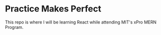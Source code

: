 # Practice Makes Perfect
This repo is where I will be learning React while attending MIT's xPro MERN Program.
